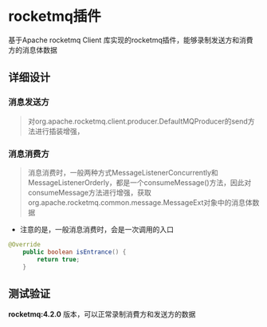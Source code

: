 # rocketmq插件

基于Apache rocketmq Client 库实现的rocketmq插件，能够录制发送方和消費方的消息体数据


## 详细设计

### 消息发送方
> 对org.apache.rocketmq.client.producer.DefaultMQProducer的send方法进行插装增强，
 

### 消息消费方
> 消息消费时，一般两种方式MessageListenerConcurrently和MessageListenerOrderly，都是一个consumeMessage()方法，因此对consumeMessage方法进行增强，获取org.apache.rocketmq.common.message.MessageExt对象中的消息体数据
 - 注意的是，一般消息消费时，会是一次调用的入口
```java
@Override
    public boolean isEntrance() {
        return true;
    }
```
## 测试验证

**rocketmq:4.2.0** 版本，可以正常录制消費方和发送方的数据
